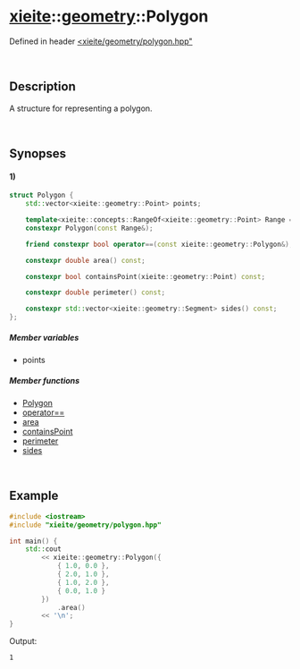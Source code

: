 # [xieite](../../xieite.md)\:\:[geometry](../../geometry.md)\:\:Polygon
Defined in header [<xieite/geometry/polygon.hpp"](../../../include/xieite/geometry/polygon.hpp)

&nbsp;

## Description
A structure for representing a polygon.

&nbsp;

## Synopses
#### 1)
```cpp
struct Polygon {
    std::vector<xieite::geometry::Point> points;

    template<xieite::concepts::RangeOf<xieite::geometry::Point> Range = std::vector<xieite::geometry::Point>>
    constexpr Polygon(const Range&);

    friend constexpr bool operator==(const xieite::geometry::Polygon&);

    constexpr double area() const;

    constexpr bool containsPoint(xieite::geometry::Point) const;

    constexpr double perimeter() const;

    constexpr std::vector<xieite::geometry::Segment> sides() const;
};
```
##### Member variables
- points
##### Member functions
- [Polygon](./structures/polygon/1/operators/constructor.md)
- [operator==](./structures/polygon/1/operators/equal.md)
- [area](./structures/polygon/1/area.md)
- [containsPoint](./structures/polygon/1/contains_point.md)
- [perimeter](./structures/polygon/1/perimeter.md)
- [sides](./structures/polygon/1/sides.md)

&nbsp;

## Example
```cpp
#include <iostream>
#include "xieite/geometry/polygon.hpp"

int main() {
    std::cout
        << xieite::geometry::Polygon({
            { 1.0, 0.0 },
            { 2.0, 1.0 },
            { 1.0, 2.0 },
            { 0.0, 1.0 }
        })
            .area()
        << '\n';
}
```
Output:
```
1
```
